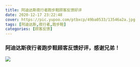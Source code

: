 ```yaml
---
title: 阿迪达斯夜行者跑步鞋顾客反馈好评
date: 2020-12-17 23:22:48
cover: https://pic.yupoo.com/ptbxcp/49ba0533/13546a2a.jpg
tags: [阿迪达斯,夜行者,跑步鞋]
categories: [顾客反馈]
---
```


###  阿迪达斯夜行者跑步鞋顾客反馈好评，感谢兄弟！
![](https://pic.yupoo.com/ptbxcp/49ba0533/13546a2a.jpg)
